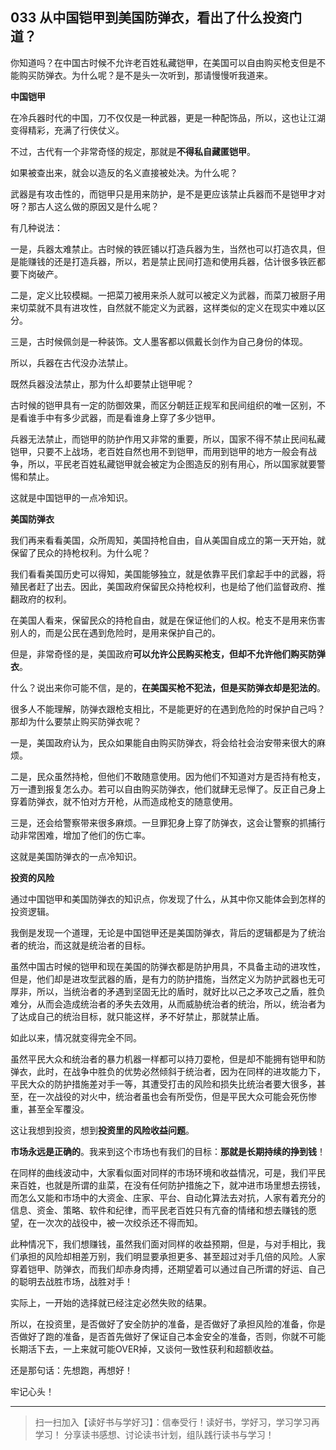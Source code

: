 ## 033 从中国铠甲到美国防弹衣，看出了什么投资门道？



你知道吗？在中国古时候不允许老百姓私藏铠甲，在美国可以自由购买枪支但是不能购买防弹衣。为什么呢？是不是头一次听到，那请慢慢听我道来。



**中国铠甲**

在冷兵器时代的中国，刀不仅仅是一种武器，更是一种配饰品，所以，这也让江湖变得精彩，充满了行侠仗义。

不过，古代有一个非常奇怪的规定，那就是**不得私自藏匿铠甲**。

如果被查出来，就会以造反的名义直接被处决。为什么呢？

武器是有攻击性的，而铠甲只是用来防护，是不是更应该禁止兵器而不是铠甲才对呀？那古人这么做的原因又是什么呢？

有几种说法：

一是，兵器太难禁止。古时候的铁匠铺以打造兵器为生，当然也可以打造农具，但是能赚钱的还是打造兵器，所以，若是禁止民间打造和使用兵器，估计很多铁匠都要下岗破产。

二是，定义比较模糊。一把菜刀被用来杀人就可以被定义为武器，而菜刀被厨子用来切菜就不具有进攻性，自然就不能定义为武器，这样类似的定义在现实中难以区分。

三是，古时候佩剑是一种装饰。文人墨客都以佩戴长剑作为自己身份的体现。

所以，兵器在古代没办法禁止。

既然兵器没法禁止，那为什么却要禁止铠甲呢？

古时候的铠甲具有一定的防御效果，而区分朝廷正规军和民间组织的唯一区别，不是看谁手中有多少武器，而是看谁身上穿了多少铠甲。

兵器无法禁止，而铠甲的防护作用又非常的重要，所以，国家不得不禁止民间私藏铠甲，只要不上战场，老百姓自然也用不到铠甲，而用到铠甲的地方一般会有战争，所以，平民老百姓私藏铠甲就会被定为企图造反的别有用心，所以国家就要警惕和禁止。

这就是中国铠甲的一点冷知识。



**美国防弹衣**

我们再来看看美国，众所周知，美国持枪自由，自从美国自成立的第一天开始，就保留了民众的持枪权利。为什么呢？

我们看看美国历史可以得知，美国能够独立，就是依靠平民们拿起手中的武器，将殖民者赶了出去。因此，美国政府保留民众持枪权利，也是给了他们监督政府、推翻政府的权利。

在美国人看来，保留民众的持枪自由，就是在保证他们的人权。枪支不是用来伤害别人的，而是公民在遇到危险时，是用来保护自己的。

但是，非常奇怪的是，美国政府**可以允许公民购买枪支，但却不允许他们购买防弹衣**。

什么？说出来你可能不信，是的，**在美国买枪不犯法，但是买防弹衣却是犯法的**。

很多人不能理解，防弹衣跟枪支相比，不是能更好的在遇到危险的时保护自己吗？那却为什么要禁止购买防弹衣呢？

一是，美国政府认为，民众如果能自由购买防弹衣，将会给社会治安带来很大的麻烦。

二是，民众虽然持枪，但他们不敢随意使用。因为他们不知道对方是否持有枪支，万一遭到报复怎么办。若可以自由购买防弹衣，他们就肆无忌惮了。反正自己身上穿着防弹衣，就不怕对方开枪，从而造成枪支的随意使用。

三是，还会给警察带来很多麻烦。一旦罪犯身上穿了防弹衣，这会让警察的抓捕行动非常困难，增加了他们的伤亡率。

这就是美国防弹衣的一点冷知识。



**投资的风险**

通过中国铠甲和美国防弹衣的知识点，你发现了什么，从其中你又能体会到怎样的投资逻辑。

我倒是发现一个道理，无论是中国铠甲还是美国防弹衣，背后的逻辑都是为了统治者的统治，而这就是统治者的目标。

虽然中国古时候的铠甲和现在美国的防弹衣都是防护用具，不具备主动的进攻性，但是，他们却是进攻型武器的盾，是有力的防护措施，当然定义为防护武器也无可厚非，所以，当统治者的矛遇到坚固无比的盾时，就好比以己之矛攻己之盾，胜负难分，从而会造成统治者的矛失去效用，从而威胁统治者的统治，所以，统治者为了达成自己的统治目标，就只能这样，矛不好禁止，那就禁止盾。

如此以来，情况就变得完全不同。

虽然平民大众和统治者的暴力机器一样都可以持刀耍枪，但是却不能拥有铠甲和防弹衣，此时，在战争中胜负的优势必然倾斜于统治者，因为在同样的进攻能力下，平民大众的防护措施差对手一等，其遭受打击的风险和损失比统治者要大很多，甚至，在一次战役的对火中，统治者虽也会有所受伤，但是平民大众可能会死伤惨重，甚至全军覆没。

这让我想到投资，想到**投资里的风险收益问题**。

**市场永远是正确的**。我来到这个市场也有我们的目标：**那就是长期持续的挣到钱**！

在同样的曲线波动中，大家看似面对同样的市场环境和收益情况，可是，我们平民来百姓，也就是所谓的韭菜，在没有任何防护措施之下，就冲进市场里想去捞钱，而怎么又能和市场中的大资金、庄家、平台、自动化算法去对抗，人家有着充分的信息、资金、策略、软件和纪律，而平民老百姓只有亢奋的情绪和想去赚钱的愿望，在一次次的战役中，被一次绞杀还不得而知。

此种情况下，我们想赚钱，虽然我们面对同样的收益预期，但是，与对手相比，我们承担的风险却相差万别，我们明显要承担更多、甚至超过对手几倍的风险。人家穿着铠甲、防弹衣，而我们却赤身肉搏，还期望着可以通过自己所谓的好运、自己的聪明去战胜市场，战胜对手！

实际上，一开始的选择就已经注定必然失败的结果。

所以，在投资里，是否做好了安全防护的准备，是否做好了承担风险的准备，你是否做好了跑的准备，是否首先做好了保证自己本金安全的准备，否则，你就不可能长期活下去，一上来就可能OVER掉，又谈何一致性获利和超额收益。

还是那句话：先想跑，再想好！

牢记心头！



------

> 扫一扫加入【读好书与学好习】：信奉受行！读好书，学好习，学习学习再学习！ 分享读书感想、讨论读书计划，组队践行读书与学习！

